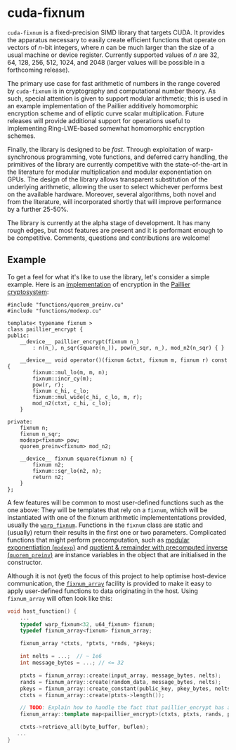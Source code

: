 # cuda-fixnum
`cuda-fixnum` is a fixed-precision SIMD library that targets CUDA. It provides the apparatus necessary to easily create efficient functions that operate on vectors of _n_-bit integers, where _n_ can be much larger than the size of a usual machine or device register.  Currently supported values of _n_ are 32, 64, 128, 256, 512, 1024, and 2048 (larger values will be possible in a forthcoming release).

The primary use case for fast arithmetic of numbers in the range covered by `cuda-fixnum` is in cryptography and computational number theory. As such, special attention is given to support modular arithmetic; this is used in an example implementation of the Paillier additively homomorphic encryption scheme and of elliptic curve scalar multiplication.  Future releases will provide additional support for operations useful to implementing Ring-LWE-based somewhat homomorphic encryption schemes.

Finally, the library is designed to be _fast_. Through exploitation of warp-synchronous programming, vote functions, and deferred carry handling, the primitives of the library are currently competitive with the state-of-the-art in the literature for modular multiplication and modular exponentiation on GPUs.  The design of the library allows transparent substitution of the underlying arithmetic, allowing the user to select whichever performs best on the available hardware. Moreover, several algorithms, both novel and from the literature, will incorporated shortly that will improve performance by a further 25-50%.

The library is currently at the alpha stage of development.  It has many rough edges, but most features are present and it is performant enough to be competitive.  Comments, questions and contributions are welcome!

## Example

To get a feel for what it's like to use the library, let's consider a simple example. Here is an [implementation](cuda-fixnum/src/functions/paillier_encrypt.cu) of encryption in the [Paillier cryptosystem](https://en.wikipedia.org/wiki/Paillier_cryptosystem):
```cuda
#include "functions/quorem_preinv.cu"
#include "functions/modexp.cu"

template< typename fixnum >
class paillier_encrypt {
public:
    __device__ paillier_encrypt(fixnum n_)
        : n(n_), n_sqr(square(n_)), pow(n_sqr, n_), mod_n2(n_sqr) { }

    __device__ void operator()(fixnum &ctxt, fixnum m, fixnum r) const {
        fixnum::mul_lo(m, m, n);
        fixnum::incr_cy(m);
        pow(r, r);
        fixnum c_hi, c_lo;
        fixnum::mul_wide(c_hi, c_lo, m, r);
        mod_n2(ctxt, c_hi, c_lo);
    }

private:
    fixnum n;
    fixnum n_sqr;
    modexp<fixnum> pow;
    quorem_preinv<fixnum> mod_n2;

    __device__ fixnum square(fixnum n) {
        fixnum n2;
        fixnum::sqr_lo(n2, n);
        return n2;
    }
};
```
A few features will be common to most user-defined functions such as the one above: They will be templates that rely on a `fixnum`, which will be instantiated with one of the fixnum arithmetic implemententations provided, usually the [`warp_fixnum`](cuda-fixnum/src/fixnum/warp_fixnum.cu).  Functions in the `fixnum` class are static and (usually) return their results in the first one or two parameters. Complicated functions that might perform precomputation, such as [modular exponentiation (`modexp`)](cuda-fixnum/src/functions/modexp.cu) and [quotient & remainder with precomputed inverse (`quorem_preinv`)](cuda-fixnum/src/functions/quorem_preinv.cu) are instance variables in the object that are initialised in the constructor.

Although it is not (yet) the focus of this project to help optimise host-device communication, the [`fixnum_array`](cuda-fixnum/src/array/fixnum_array.h) facility is provided to make it easy to apply user-defined functions to data originating in the host. Using `fixnum_array` will often look like this:
```C++
void host_function() {
    ...
    typedef warp_fixnum<32, u64_fixnum> fixnum;
    typedef fixnum_array<fixnum> fixnum_array;

    fixnum_array *ctxts, *ptxts, *rnds, *pkeys;

    int nelts = ...;  // ~ 1e6
    int message_bytes = ...; // <= 32

    ptxts = fixnum_array::create(input_array, message_bytes, nelts);
    rands = fixnum_array::create(random_data, message_bytes, nelts);
    pkeys = fixnum_array::create_constant(public_key, pkey_bytes, nelts); // same value repeated
    ctxts = fixnum_array::create(ptxts->length());

    // TODO: Explain how to handle the fact that paillier_encrypt has a constructor.
    fixnum_array::template map<paillier_encrypt>(ctxts, ptxts, rands, pkeys);

    ctxts->retrieve_all(byte_buffer, buflen);
   ...
}
```
